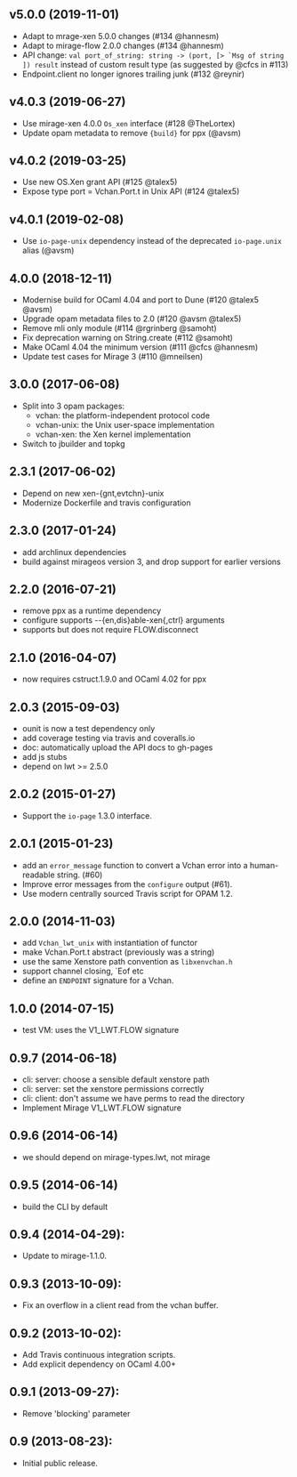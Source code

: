## v5.0.0 (2019-11-01)
* Adapt to mrage-xen 5.0.0 changes (#134 @hannesm)
* Adapt to mirage-flow 2.0.0 changes (#134 @hannesm)
* API change: ``val port_of_string: string -> (port, [> `Msg of string ]) result`` instead of custom result type (as suggested by @cfcs in #113)
* Endpoint.client no longer ignores trailing junk (#132 @reynir)

## v4.0.3 (2019-06-27)

* Use mirage-xen 4.0.0 `Os_xen` interface (#128 @TheLortex)
* Update opam metadata to remove `{build}` for ppx (@avsm)

## v4.0.2 (2019-03-25)
* Use new OS.Xen grant API (#125 @talex5)
* Expose type port = Vchan.Port.t in Unix API (#124 @talex5)

## v4.0.1 (2019-02-08)
* Use `io-page-unix` dependency instead of the deprecated
  `io-page.unix` alias (@avsm)

## 4.0.0 (2018-12-11)
* Modernise build for OCaml 4.04 and port to Dune (#120 @talex5 @avsm)
* Upgrade opam metadata files to 2.0 (#120 @avsm @talex5)
* Remove mli only module (#114 @rgrinberg @samoht)
* Fix deprecation warning on String.create (#112 @samoht)
* Make OCaml 4.04 the minimum version (#111 @cfcs @hannesm)
* Update test cases for Mirage 3 (#110 @mneilsen)
 
## 3.0.0 (2017-06-08)
* Split into 3 opam packages:
  * vchan: the platform-independent protocol code
  * vchan-unix: the Unix user-space implementation
  * vchan-xen: the Xen kernel implementation
* Switch to jbuilder and topkg

## 2.3.1 (2017-06-02)
* Depend on new xen-{gnt,evtchn}-unix
* Modernize Dockerfile and travis configuration

## 2.3.0 (2017-01-24)
* add archlinux dependencies
* build against mirageos version 3, and drop support for earlier versions

## 2.2.0 (2016-07-21)
* remove ppx as a runtime dependency
* configure supports --{en,dis}able-xen{,ctrl} arguments
* supports but does not require FLOW.disconnect

## 2.1.0 (2016-04-07)
* now requires cstruct.1.9.0 and OCaml 4.02 for ppx

## 2.0.3 (2015-09-03)
* ounit is now a test dependency only
* add coverage testing via travis and coveralls.io
* doc: automatically upload the API docs to gh-pages
* add js stubs
* depend on lwt >= 2.5.0

## 2.0.2 (2015-01-27)
* Support the `io-page` 1.3.0 interface.

## 2.0.1 (2015-01-23)
* add an `error_message` function to convert a Vchan error
  into a human-readable string. (#60)
* Improve error messages from the `configure` output (#61).
* Use modern centrally sourced Travis script for OPAM 1.2.

## 2.0.0 (2014-11-03)
* add `Vchan_lwt_unix` with instantiation of functor
* make Vchan.Port.t abstract (previously was a string)
* use the same Xenstore path convention as `libxenvchan.h`
* support channel closing, `Eof etc
* define an `ENDPOINT` signature for a Vchan.

## 1.0.0 (2014-07-15)
* test VM: uses the V1_LWT.FLOW signature

## 0.9.7 (2014-06-18)
* cli: server: choose a sensible default xenstore path
* cli: server: set the xenstore permissions correctly
* cli: client: don't assume we have perms to read the directory
* Implement Mirage V1_LWT.FLOW signature

## 0.9.6 (2014-06-14)
* we should depend on mirage-types.lwt, not mirage

## 0.9.5 (2014-06-14)
* build the CLI by default

## 0.9.4 (2014-04-29):
* Update to mirage-1.1.0.

## 0.9.3 (2013-10-09):
* Fix an overflow in a client read from the vchan buffer.

## 0.9.2 (2013-10-02):
* Add Travis continuous integration scripts.
* Add explicit dependency on OCaml 4.00+

## 0.9.1 (2013-09-27):
* Remove 'blocking' parameter

## 0.9 (2013-08-23):
* Initial public release.
